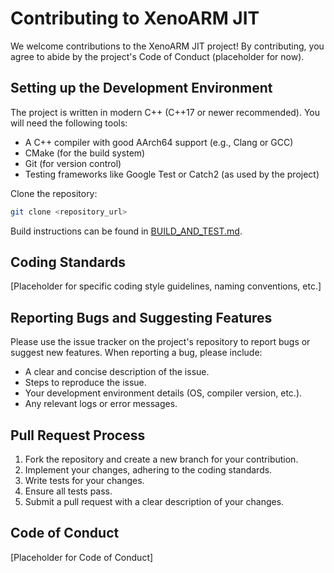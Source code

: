 # Contributing to XenoARM JIT

We welcome contributions to the XenoARM JIT project! By contributing, you agree to abide by the project's Code of Conduct (placeholder for now).

## Setting up the Development Environment

The project is written in modern C++ (C++17 or newer recommended). You will need the following tools:

*   A C++ compiler with good AArch64 support (e.g., Clang or GCC)
*   CMake (for the build system)
*   Git (for version control)
*   Testing frameworks like Google Test or Catch2 (as used by the project)

Clone the repository:

```bash
git clone <repository_url>
```

Build instructions can be found in [BUILD_AND_TEST.md](BUILD_AND_TEST.md).

## Coding Standards

[Placeholder for specific coding style guidelines, naming conventions, etc.]

## Reporting Bugs and Suggesting Features

Please use the issue tracker on the project's repository to report bugs or suggest new features. When reporting a bug, please include:

*   A clear and concise description of the issue.
*   Steps to reproduce the issue.
*   Your development environment details (OS, compiler version, etc.).
*   Any relevant logs or error messages.

## Pull Request Process

1.  Fork the repository and create a new branch for your contribution.
2.  Implement your changes, adhering to the coding standards.
3.  Write tests for your changes.
4.  Ensure all tests pass.
5.  Submit a pull request with a clear description of your changes.

## Code of Conduct

[Placeholder for Code of Conduct]